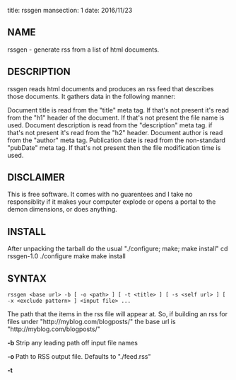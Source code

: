 title: rssgen
mansection: 1
date: 2016/11/23

NAME
----
rssgen - generate rss from a list of html documents.


DESCRIPTION
-----------
rssgen reads html documents and produces an rss feed that describes those documents. It gathers data in the following manner:

Document title is read from the "title" meta tag. If that's not present it's read from the "h1" header of the document. If that's not present the file name is used.
Document description is read from the "description" meta tag. if that's not present it's read from the "h2" header.
Document author is read from the "author" meta tag.
Publication date is read from the non-standard "pubDate" meta tag. If that's not present then the file modification time is used.


DISCLAIMER
----------
This is free software. It comes with no guarentees and I take no responsiblity if it makes your computer explode or opens a portal to the demon dimensions, or does anything.


INSTALL
--------
After unpacking the tarball do the usual "./configure; make; make install"
    cd rssgen-1.0
    ./configure
    make
    make install


SYNTAX
------
	rssgen <base url> -b [ -o <path> ] [ -t <title> ] [ -s <self url> ] [ -x <exclude pattern> ] <input file> ...

<base url>		The path that the items in the rss file will appear at. So, if building an rss for files under "http://myblog.com/blogposts/" the base url is "http://myblog.com/blogposts/"

**-b** Strip any leading path off input file names

**-o <path>** Path to RSS output file. Defaults to "./feed.rss"

**-t <title>** Title of RSS Channel

**-s <self url>** Optional "self" url for this RSS Channel

**-x <exclude pattern>** Don't include files matching this pattern


The first argument to rssgen must be the base URL where the documents will be stored. Thus this command

```
	rssgen http://mysite.org/blog/ -t "My Blog" post1.html post2.html
```

will generate an RSS file containing documents http://mysite.org/blog/post1.html and http://mysite.org/blog/post2.html.

Sometimes you may wish to build an RSS for files that are not in the current directory. For this the "-b" (basename) option exists. e.g. if you have website files in /home/webmaster/blog you might generate an rss with:

```
	rssgen http://mysite.org/blog/ -t "My Blog" -b /home/webmaster/blog/*.html
```

And this will strip the leading path from the html files and generate an RSS file containing documents http://mysite.org/blog/post1.html and http://mysite.org/blog/post2.html. Without the "-b" flag the paths will be included, so final URLs will be http://mysite.org/blog/home/webmaster/blog/post1.html etc.


META TAGS
---------
rssgen uses meta-tags within the document to get information about it. These are:

```
<meta name="title" content="Title for this document">
<meta name="description" content="Description of this document">
<meta name="author" content="author@somewhere.com">
<meta name="pubDate" content="Thu, 23 Nov 2016 20:43:16">
```

The "pubDate" meta-tag will also take dates in the following formats:

```
<meta name="pubDate" content="2016/11/23 20:43:16">
<meta name="pubDate" content="2016-11-23T20:43:16">
```

AUTHOR
------
rssgen is copyright (C) 2016 Colum Paget. They are released under the GPL so you may do anything with them that the GPL allows.

Email: colums.projects@gmail.com


